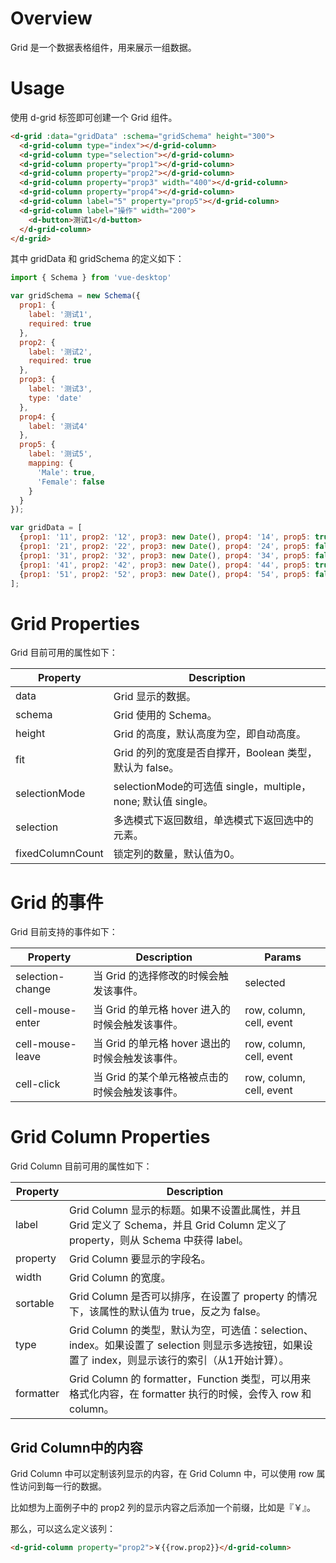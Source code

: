 
# Overview

Grid 是一个数据表格组件，用来展示一组数据。

# Usage

使用 d-grid 标签即可创建一个 Grid 组件。

```HTML
<d-grid :data="gridData" :schema="gridSchema" height="300">
  <d-grid-column type="index"></d-grid-column>
  <d-grid-column type="selection"></d-grid-column>
  <d-grid-column property="prop1"></d-grid-column>
  <d-grid-column property="prop2"></d-grid-column>
  <d-grid-column property="prop3" width="400"></d-grid-column>
  <d-grid-column property="prop4"></d-grid-column>
  <d-grid-column label="5" property="prop5"></d-grid-column>
  <d-grid-column label="操作" width="200">
    <d-button>测试1</d-button>
  </d-grid-column>
</d-grid>
```

其中 gridData 和 gridSchema 的定义如下：

```JavaScript
import { Schema } from 'vue-desktop'

var gridSchema = new Schema({
  prop1: {
    label: '测试1',
    required: true
  },
  prop2: {
    label: '测试2',
    required: true
  },
  prop3: {
    label: '测试3',
    type: 'date'
  },
  prop4: {
    label: '测试4'
  },
  prop5: {
    label: '测试5',
    mapping: {
      'Male': true,
      'Female': false
    }
  }
});
```

```JavaScript
var gridData = [
  {prop1: '11', prop2: '12', prop3: new Date(), prop4: '14', prop5: true},
  {prop1: '21', prop2: '22', prop3: new Date(), prop4: '24', prop5: false},
  {prop1: '31', prop2: '32', prop3: new Date(), prop4: '34', prop5: false},
  {prop1: '41', prop2: '42', prop3: new Date(), prop4: '44', prop5: true},
  {prop1: '51', prop2: '52', prop3: new Date(), prop4: '54', prop5: false}
];
```

# Grid Properties

Grid 目前可用的属性如下：

| Property | Description |
| ---- | ---- |
| data | Grid 显示的数据。 |
| schema | Grid 使用的 Schema。 |
| height | Grid 的高度，默认高度为空，即自动高度。 |
| fit | Grid 的列的宽度是否自撑开，Boolean 类型，默认为 false。|
| selectionMode | selectionMode的可选值 single，multiple，none; 默认值 single。|
| selection | 多选模式下返回数组，单选模式下返回选中的元素。 |
| fixedColumnCount | 锁定列的数量，默认值为0。|

# Grid 的事件

Grid 目前支持的事件如下：

| Property | Description | Params |
| ---- | ---- | ---- |
| selection-change | 当 Grid 的选择修改的时候会触发该事件。 | selected |
| cell-mouse-enter | 当 Grid 的单元格 hover 进入的时候会触发该事件。 | row, column, cell, event |
| cell-mouse-leave | 当 Grid 的单元格 hover 退出的时候会触发该事件。 | row, column, cell, event |
| cell-click | 当 Grid 的某个单元格被点击的时候会触发该事件。| row, column, cell, event |

# Grid Column Properties

Grid Column 目前可用的属性如下：

| Property | Description |
| ---- | ---- |
| label | Grid Column 显示的标题。如果不设置此属性，并且 Grid 定义了 Schema，并且 Grid Column 定义了property，则从 Schema 中获得 label。 |
| property | Grid Column 要显示的字段名。 |
| width | Grid Column 的宽度。 |
| sortable | Grid Column 是否可以排序，在设置了 property 的情况下，该属性的默认值为 true，反之为 false。 |
| type | Grid Column 的类型，默认为空，可选值：selection、index。如果设置了 selection 则显示多选按钮，如果设置了 index，则显示该行的索引（从1开始计算）。 |
| formatter | Grid Column 的 formatter，Function 类型，可以用来格式化内容，在 formatter 执行的时候，会传入 row 和 column。 |

## Grid Column中的内容

Grid Column 中可以定制该列显示的内容，在 Grid Column 中，可以使用 row 属性访问到每一行的数据。

比如想为上面例子中的 prop2 列的显示内容之后添加一个前缀，比如是『￥』。

那么，可以这么定义该列：
```HTML
<d-grid-column property="prop2">￥{{row.prop2}}</d-grid-column>
```
